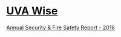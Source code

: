 # [UVA Wise](http://www.uvawise.edu/)  

[Annual Security & Fire Safety Report - 2016](http://www.uvawise.edu/wp-content/uploads/2016/09/ASFSR_2016.pdf)  

